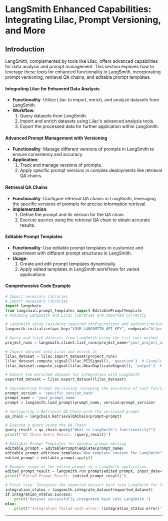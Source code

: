 # LangSmith Enhanced Capabilities: Integrating Lilac, Prompt Versioning, and More

## Introduction
LangSmith, complemented by tools like Lilac, offers advanced capabilities for data analysis and prompt management. This section explores how to leverage these tools for enhanced functionality in LangSmith, incorporating prompt versioning, retrieval QA chains, and editable prompt templates.

#### Integrating Lilac for Enhanced Data Analysis
- **Functionality**: Utilize Lilac to import, enrich, and analyze datasets from LangSmith.
- **Workflow**:
   1. Query datasets from LangSmith.
   2. Import and enrich datasets using Lilac's advanced analysis tools.
   3. Export the processed data for further application within LangSmith.

#### Advanced Prompt Management with Versioning
- **Functionality**: Manage different versions of prompts in LangSmith to ensure consistency and accuracy.
- **Application**:
   1. Track and manage versions of prompts.
   2. Apply specific prompt versions in complex deployments like retrieval QA chains.

#### Retrieval QA Chains
- **Functionality**: Configure retrieval QA chains in LangSmith, leveraging the specific versions of prompts for precise information retrieval.
- **Implementation**:
   1. Define the prompt and its version for the QA chain.
   2. Execute queries using the retrieval QA chain to obtain accurate results.

#### Editable Prompt Templates
- **Functionality**: Use editable prompt templates to customize and experiment with different prompt structures in LangSmith.
- **Usage**:
   1. Create and edit prompt templates dynamically.
   2. Apply edited templates in LangSmith workflows for varied applications.

#### Comprehensive Code Example
```python
# Import necessary libraries
# Import necessary libraries
import langchain
from langchain.prompt_templates import EditablePromptTemplate
# Assuming LangSmith and Lilac libraries are imported correctly

# LangSmith setup (assuming required configurations and authentications are done)
langsmith.initialize(api_key="YOUR_LANGSMITH_API_KEY", endpoint="https://api.langsmith.com")

# Query and fetch datasets from LangSmith using the list_runs method
project_runs = langsmith.client.list_runs(project_name="your_project_name")

# Import dataset into Lilac and enrich it
lilac_dataset = lilac.import_dataset(project_runs)
lilac_dataset.compute_signal(lilac.PIISignal(), 'question')  # Example signal
lilac_dataset.compute_signal(lilac.NearDuplicateSignal(), 'output')  # Another example signal

# Export the enriched dataset for integration with LangSmith
exported_dataset = lilac.export_dataset(lilac_dataset)

# Implementing Prompt Versioning (assuming the existence of such functionality in LangSmith)
prompt_version = 'specific_version_hash'
prompt_name = 'your_prompt_name'
prompt = langsmith.load_prompt(prompt_name, version=prompt_version)

# Configuring a Retrieval QA Chain with the versioned prompt
qa_chain = langchain.RetrievalQAChain(prompt=prompt)

# Execute a query using the QA Chain
query_result = qa_chain.query("What is LangSmith's functionality?")
print(f"QA Chain Query Result: {query_result}")

# Editable Prompt Templates for dynamic prompt editing
editable_prompt = EditablePromptTemplate(prompt_name)
editable_prompt.edit(new_template="New template content for LangSmith")
edited_prompt = editable_prompt.apply()

# Example usage of the edited prompt in a LangSmith application
edited_prompt_result = langsmith.run_prompt(edited_prompt, input_data="Sample input for edited prompt")
print(f"Edited Prompt Result: {edited_prompt_result}")

# Final step: Integrate the exported dataset back into LangSmith for further use
integration_status = langsmith.integrate_dataset(exported_dataset)
if integration_status.success:
    print("Dataset successfully integrated back into LangSmith.")
else:
    print(f"Integration failed with error: {integration_status.error}")
```

---
